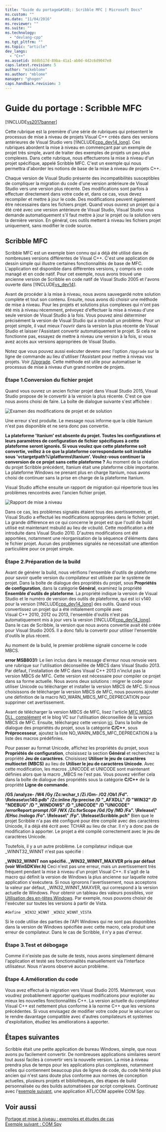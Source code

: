```yaml
---
title: "Guide du portage&#160;: Scribble MFC | Microsoft Docs"
ms.custom: ""
ms.date: "11/04/2016"
ms.reviewer: ""
ms.suite: ""
ms.technology: 
  - "devlang-cpp"
ms.tgt_pltfrm: ""
ms.topic: "article"
dev_langs: 
  - "C++"
ms.assetid: 8ddb517d-89ba-41a1-ab0d-4d2c6d9047e8
caps.latest.revision: 5
author: "mikeblome"
ms.author: "mblome"
manager: "ghogen"
caps.handback.revision: 3
---
```

# Guide du portage&#160;: Scribble MFC
[!INCLUDE[vs2017banner](../assembler/inline/includes/vs2017banner.md)]

Cette rubrique est la première d'une série de rubriques qui présentent le processus de mise à niveau de projets Visual C\+\+ créés dans des versions antérieures de Visual Studio vers [!INCLUDE[cpp_dev14_long](../porting/includes/cpp_dev14_long_md.md)].  Ces rubriques abordent la mise à niveau en commençant par un exemple de projet très simple, avant de traiter des exemples de projets un peu plus complexes.  Dans cette rubrique, nous effectuerons la mise à niveau d'un projet spécifique, appelé Scribble MFC.  C'est un exemple qui nous permettra d'aborder les notions de base de la mise à niveau de projets C\+\+.  
  
 Chaque version de Visual Studio présente des incompatibilités susceptibles de compliquer la migration du code d'une version antérieure de Visual Studio vers une version plus récente.  Des modifications sont parfois à effectuer directement dans votre code et, dans ce cas, vous devez recompiler et mettre à jour le code. Des modifications peuvent également être nécessaires dans les fichiers projet.  Quand vous ouvrez un projet qui a été créé avec une version antérieure de Visual Studio, Visual Studio vous demande automatiquement s'il faut mettre à jour le projet ou la solution vers la dernière version.  En général, ces outils mettent à niveau les fichiers projet uniquement, sans modifier le code source.  
  
## Scribble MFC  
 Scribble MFC est un exemple bien connu qui a déjà été utilisé dans de nombreuses versions différentes de Visual C\+\+.  C'est une application de dessin simple qui illustre certaines fonctionnalités de base de MFC.  L'application est disponible dans différentes versions, y compris en code managé et en code natif.  Pour cet exemple, nous avons trouvé une ancienne version de Scribble en code natif de Visual Studio 2005 et l'avons ouverte dans [!INCLUDE[vs_dev14](../ide/includes/vs_dev14_md.md)].  
  
 Avant de procéder à la mise à niveau, nous avons sauvegardé notre solution complète et tout son contenu.  Ensuite, nous avons dû choisir une méthode de mise à niveau.  Pour les projets et solutions plus complexes qui n'ont pas été mis à niveau récemment, prévoyez d'effectuer la mise à niveau d'une seule version de Visual Studio à la fois.  Vous pouvez ainsi déterminer précisément la version de Visual Studio qui a introduit un problème.  Pour un projet simple, il vaut mieux l'ouvrir dans la version la plus récente de Visual Studio et laisser l'Assistant convertir automatiquement le projet.  Si cela ne fonctionne pas, essayez de mettre à niveau une version à la fois, si vous avez accès aux versions appropriées de Visual Studio.  
  
 Notez que vous pouvez aussi exécuter devenv avec l'option `/Upgrade` sur la ligne de commande au lieu d'utiliser l'Assistant pour mettre à niveau vos projets.  Voir [\/Upgrade](../Topic/-Upgrade%20\(devenv.exe\).md).  Cette méthode est utile pour automatiser le processus de mise à niveau d'un grand nombre de projets.  
  
### Étape 1.Conversion du fichier projet  
 Quand vous ouvrez un ancien fichier projet dans Visual Studio 2015, Visual Studio propose de le convertir à la version la plus récente. C'est ce que nous avons choisi de faire.  La boîte de dialogue suivante s'est affichée :  
  
 ![Examen des modifications de projet et de solution](../porting/media/scribbleprojectupgrade.png "ScribbleProjectUpgrade")  
  
 Une erreur s'est produite. Le message nous informe que la cible Itanium n'est pas disponible et ne sera donc pas convertie.  
  
  **La plateforme 'Itanium' est absente du projet.  Toutes les configurations et leurs paramètres de configuration de fichier spécifiques à cette plateforme seront ignorés.  Si vous voulez que cette plateforme soit convertie, veillez à ce que la plateforme correspondante soit installée sous 'vctargetpath%\\platforms\\Itanium'.  Voulez\-vous continuer la conversion de ce projet sans cette plateforme ?**  Au moment de la création du projet Scribble précédent, Itanium était une plateforme cible importante.  La plateforme Windows ne prenant plus en charge Itanium, nous avons choisi de continuer sans la prise en charge de la plateforme Itanium.  
  
 Visual Studio affiche ensuite un rapport de migration qui répertorie tous les problèmes rencontrés avec l'ancien fichier projet.  
  
 ![Rapport de mise à niveau](../porting/media/scribblemigrationreport.png "ScribbleMigrationReport")  
  
 Dans ce cas, les problèmes signalés étaient tous des avertissements, et Visual Studio a effectué les modifications appropriées dans le fichier projet.  La grande différence en ce qui concerne le projet est que l'outil de build utilisé est maintenant msbuild au lieu de vcbuild.  Cette modification a été introduite dans Visual Studio 2010.  D'autres modifications ont été apportées, notamment une réorganisation de la séquence d'éléments dans le fichier projet.  Aucun des problèmes signalés ne nécessitait une attention particulière pour ce projet simple.  
  
### Étape 2.Préparation de la build  
 Avant de générer la build, nous vérifions l'ensemble d'outils de plateforme pour savoir quelle version du compilateur est utilisée par le système de projet.  Dans la boîte de dialogue des propriétés du projet, sous **Propriétés de configuration**, dans la catégorie **Général**, examinez la propriété **Ensemble d'outils de plateforme**.  La propriété indique la version de Visual Studio et le numéro de version des outils de plateforme, qui est ici v140 pour la version [!INCLUDE[cpp_dev14_long](../porting/includes/cpp_dev14_long_md.md)] des outils.  Quand vous convertissez un projet qui a été initialement compilé avec Visual C\+\+ 2010, 2012 ou 2013, l'ensemble d'outils n'est pas automatiquement mis à jour vers la version [!INCLUDE[cpp_dev14_long](../porting/includes/cpp_dev14_long_md.md)].  Dans le cas de Scribble, la version que nous avons convertie avait été créée pour Visual Studio 2005. Il a donc fallu la convertir pour utiliser l'ensemble d'outils le plus récent.  
  
 Au moment de la build, le premier problème signalé concerne le code MBCS.  
  
  **error MSB8031:**  Le lien inclus dans le message d'erreur nous renvoie vers une rubrique sur l'utilisation déconseillée de MBCS dans Visual Studio 2013.  Par défaut, l'installation de MFC dans Visual C\+\+ 2013 n'inclut pas la version MBCS de MFC.  Cette version est nécessaire pour compiler ce projet dans sa forme actuelle.  Nous avons deux solutions : migrer le code pour utiliser Unicode ou télécharger et installer la version MBCS de MFC.  Si nous choisissons de télécharger la version MBCS de MFC, nous pouvons ajouter une définition de la macro NO\_WARN\_MBCS\_MFC\_DEPRECATION pour supprimer cet avertissement.  
  
 Avant de télécharger la version MBCS de MFC, lisez l'article [MFC MBCS DLL, complément](../mfc/mfc-mbcs-dll-add-on.md) et le blog VC sur l'utilisation déconseillée de la version MBCS de MFC. Ensuite, téléchargez cette version [ici](http://www.microsoft.com/download/details.aspx?id=44930).  Dans la boîte de dialogue des propriétés du projet, sous la catégorie **C\/C\+\+**, sous **Préprocesseur**, ajoutez la liste NO\_WARN\_MBCS\_MFC\_DEPRECATION à la liste des macros prédéfinies.  
  
 Pour passer au format Unicode, affichez les propriétés du projet, sous **Propriétés de configuration**, choisissez la section **Général** et recherchez la propriété **Jeu de caractères**.  Choisissez **Utiliser le jeu de caractères multioctet \(MBCS\)** au lieu de **Utiliser le jeu de caractères Unicode**.  Avec cette modification, les macros \_UNICODE et UNICODE sont maintenant définies alors que la macro \_MBCS ne l'est pas. Vous pouvez vérifier cela dans la boîte de dialogue des propriétés sous la catégorie **C\/C\+\+** de la propriété **Ligne de commande**.  
  
  **\/GS \/analyze\- \/W4 \/Gy \/Zc:wchar\_t \/Zi \/Gm\- \/O2 \/Ob1 \/Fd".  \\Release\\vc140.pdb" \/Zc:inline \/fp:precise \/D "\_AFXDLL" \/D "WIN32" \/D "NDEBUG" \/D "\_WINDOWS" \/D "\_UNICODE" \/D "UNICODE" \/errorReport:prompt \/GF \/WX \/Zc:forScope \/Gd \/Oy \/MD \/Fa".  \\Release\\" \/EHsc \/nologo \/Fo".  \\Release\\" \/Fp".  \\Release\\Scribble.pch"**  Bien que le projet Scribble n'a pas été configuré pour être compilé avec des caractères Unicode, il a déjà été écrit avec TCHAR au lieu de char. Il n'y a donc pas de modification à apporter.  Le projet a été compilé correctement avec le jeu de caractères Unicode.  
  
 Toutefois, il y a un autre problème.  Le compilateur indique que \_WINNT32\_WINNT n'est pas spécifié :  
  
  **\_WIN32\_WINNT non spécifié.  \_WIN32\_WINNT\_MAXVER pris par défaut \(voir WinSDKVer.h\)**  Ceci n'est pas une erreur, mais un avertissement très fréquent pendant la mise à niveau d'un projet Visual C\+\+.  Il s'agit de la macro qui définit la version de Windows la plus ancienne sur laquelle notre application s'exécutera.  Si nous ignorons l'avertissement, nous acceptons la valeur par défaut, \_WIN32\_WINNT\_MAXVER, qui correspond à la version actuelle de Windows.  Pour obtenir un tableau des valeurs possibles, voir [Utilisation des en\-têtes Windows](https://msdn.microsoft.com/en-us/library/aa383745.aspx).  Par exemple, nous pouvons choisir de l'exécuter sur toutes les versions à partir de Vista.  
  
```  
#define _WIN32_WINNT _WIN32_WINNT_VISTA  
```  
  
 Si le code utilise des parties de l'API Windows qui ne sont pas disponibles dans la version de Windows spécifiée avec cette macro, cela produit une erreur de compilateur.  Dans le cas de Scribble, il n'y a pas d'erreur.  
  
### Étape 3.Test et débogage  
 Comme il n'existe pas de suite de tests, nous avons simplement démarré l'application et testé ses fonctionnalités manuellement via l'interface utilisateur.  Nous n'avons observé aucun problème.  
  
### Étape 4.Amélioration du code  
 Vous avez effectué la migration vers Visual Studio 2015. Maintenant, vous voudrez probablement apporter quelques modifications pour exploiter au mieux les nouvelles fonctionnalités C\+\+.  La version actuelle du compilateur Visual C\+\+ est nettement plus conforme à la norme C\+\+ que les versions précédentes. Si vous envisagez de modifier votre code pour le sécuriser ou le rendre davantage compatible avec d'autres compilateurs et systèmes d'exploitation, étudiez les améliorations à apporter.  
  
## Étapes suivantes  
 Scribble était une petite application de bureau Windows, simple, que nous avons pu facilement convertir.  De nombreuses applications similaires seront tout aussi faciles à convertir vers la nouvelle version.  La mise à niveau prendra plus de temps pour les applications plus complexes, notamment celles qui contiennent beaucoup plus de lignes de code, du code hérité plus ancien qui n'est sans doute plus conforme aux normes de conception actuelles, plusieurs projets et bibliothèques, des étapes de build personnalisée ou des builds automatisées par script complexes.  Continuez avec l'[exemple suivant](../porting/porting-guide-com-spy.md), une application ATL\/COM appelée COM Spy.  
  
## Voir aussi  
 [Portage et mise à niveau : exemples et études de cas](../porting/porting-and-upgrading-examples-and-case-studies.md)   
 [Exemple suivant : COM Spy](../porting/porting-guide-com-spy.md)